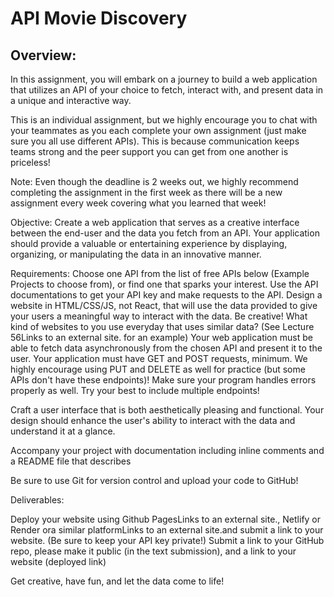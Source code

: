 # API Movie Discovery

## Overview:
In this assignment, you will embark on a journey to build a web application that utilizes an API of your choice to fetch, interact with, and present data in a unique and interactive way.

This is an individual assignment, but we highly encourage you to chat with your teammates as you each complete your own assignment (just make sure you all use different APIs). This is because communication keeps teams strong and the peer support you can get from one another is priceless!

Note: Even though the deadline is 2 weeks out, we highly recommend completing the assignment in the first week as there will be a new assignment every week covering what you learned that week!

Objective:
Create a web application that serves as a creative interface between the end-user and the data you fetch from an API. Your application should provide a valuable or entertaining experience by displaying, organizing, or manipulating the data in an innovative manner.

Requirements:
Choose one API from the list of free APIs below (Example Projects to choose from), or find one that sparks your interest. Use the API documentations to get your API key and make requests to the API.
Design a website in HTML/CSS/JS, not React, that will use the data provided to give your users a meaningful way to interact with the data. Be creative! What kind of websites to you use everyday that uses similar data? (See Lecture 56Links to an external site. for an example)
Your web application must be able to fetch data asynchronously from the chosen API and present it to the user. Your application must have GET and POST requests, minimum. We highly encourage using PUT and DELETE as well for practice (but some APIs don't have these endpoints)! Make sure your program handles errors properly as well. Try your best to include multiple endpoints!

Craft a user interface that is both aesthetically pleasing and functional. Your design should enhance the user's ability to interact with the data and understand it at a glance.

Accompany your project with documentation including inline comments and a README file that describes

Be sure to use Git for version control and upload your code to GitHub!

Deliverables:

Deploy your website using Github PagesLinks to an external site., Netlify or Render ora similar platformLinks to an external site.and submit a link to your website. (Be sure to keep your API key private!) 
Submit a link to your GitHub repo, please make it public (in the text submission), and a link to your website (deployed link)
 
Get creative, have fun, and let the data come to life!